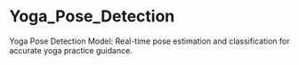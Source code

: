 # Yoga_Pose_Detection
Yoga Pose Detection Model: Real-time pose estimation and classification for accurate yoga practice guidance.
